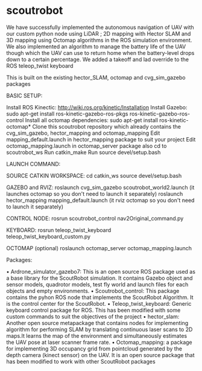 # scoutrobot

We have successfully implemented the autonomous navigation of UAV with our custom python node using LiDAR ; 
2D mapping with Hector SLAM and 3D mapping using Octomap algorithms in the ROS simulation environment. 
We also implemented an algorithm to manage the battery life of the UAV though which the UAV can use to return
home when the battery-level drops down to a certain percentage.
We added a takeoff and lad override to the ROS teleop_twist keyboard 

This is built on the existing hector_SLAM, octomap and cvg_sim_gazebo packages 

BASIC SETUP:

Install ROS Kinectic: http://wiki.ros.org/kinetic/Installation
Install Gazebo: sudo apt-get install ros-kinetic-gazebo-ros-pkgs ros-kinetic-gazebo-ros-control
Install all octomap dependencies: sudo apt-get install ros-kinetic-octomap*
Clone this scoutrobot repository which already contains the cvg_sim_gazebo, hector_mapping and octomap_mapping
Edit mapping_default.launch in hector_mapping package to suit your project
Edit octomap_mapping.launch in octomap_server package also
cd to scoutrobot_ws
Run catkin_make
Run source devel/setup.bash

LAUNCH COMMAND:

SOURCE CATKIN WORKSPACE:
cd catkin_ws
source devel/setup.bash 

GAZEBO and RVIZ:
roslaunch cvg_sim_gazebo scoutrobot_world2.launch (it launches octomap so you don't need to launch it separately)
roslaunch hector_mapping mapping_default.launch (it rviz octomap so you don't need to launch it separately)

CONTROL NODE:
rosrun scoutrobot_control nav2Original_command.py

KEYBOARD:
rosrun teleop_twist_keyboard teleop_twist_keyboard_custom.py

OCTOMAP (optional)
roslaunch octomap_server octomap_mapping.launch


Packages:
 
•	Ardrone_simulator_gazebo7: This is an open source ROS package used as a base library for the ScoutRobot simulation.  It contains Gazebo object and sensor models, quadrotor models, test fly world and launch files for each objects and empty environments.
•	Scoutrobot_control: This package contains the pyhon ROS node that implements the ScoutRobot Algorithm. It is the control center for the ScoutRobot.
•	Teleop_twist_keyboard: Generic keyboard control package for ROS. This has been modified with some custom commands to suit the objectives of the project
•	hector_slam: Another open source metapackage that contains nodes for implementing algorithm for performing SLAM by translating continuous laser scans to 2D maps.It learns the map of the environment and simultaneously estimates the UAV pose at laser scanner frame rate.
•	Octomap_mapping: a package for implementing 3D occupancy grid from pointcloud generated by the depth camera (kinect sensor) on the UAV. It is an open source package that has been modified to work with other ScoutRobot packages

